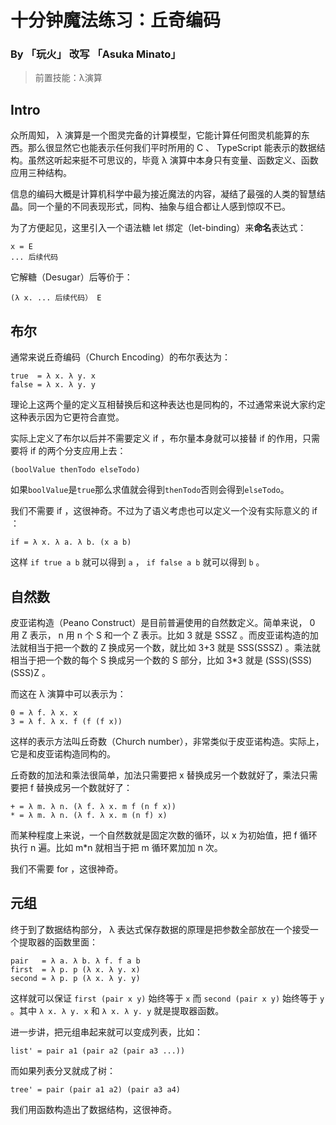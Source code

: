 # 十分钟魔法练习：丘奇编码

### By 「玩火」 改写 「Asuka Minato」

> 前置技能：λ演算

## Intro

众所周知， λ 演算是一个图灵完备的计算模型，它能计算任何图灵机能算的东西。那么很显然它也能表示任何我们平时所用的 C 、 TypeScript 能表示的数据结构。虽然这听起来挺不可思议的，毕竟 λ 演算中本身只有变量、函数定义、函数应用三种结构。

信息的编码大概是计算机科学中最为接近魔法的内容，凝结了最强的人类的智慧结晶。同一个量的不同表现形式，同构、抽象与组合都让人感到惊叹不已。

为了方便起见，这里引入一个语法糖 let 绑定（let-binding）来**命名**表达式：

```
x = E
... 后续代码
```

它解糖（Desugar）后等价于：

```
(λ x. ... 后续代码） E
```

## 布尔

通常来说丘奇编码（Church Encoding）的布尔表达为：

```
true  = λ x. λ y. x
false = λ x. λ y. y
```

理论上这两个量的定义互相替换后和这种表达也是同构的，不过通常来说大家约定这种表示因为它更符合直觉。

实际上定义了布尔以后并不需要定义 if ，布尔量本身就可以接替 if 的作用，只需要将 if 的两个分支应用上去：

```
(boolValue thenTodo elseTodo)
```

如果`boolValue`是`true`那么求值就会得到`thenTodo`否则会得到`elseTodo`。

我们不需要 if ，这很神奇。不过为了语义考虑也可以定义一个没有实际意义的 if ：

```
if = λ x. λ a. λ b. (x a b)
```

这样 `if true a b` 就可以得到 `a` ， `if false a b` 就可以得到 `b` 。

## 自然数

皮亚诺构造（Peano Construct）是目前普遍使用的自然数定义。简单来说， 0 用 Z 表示， n 用 n 个 S 和一个 Z 表示。比如 3 就是 SSSZ 。而皮亚诺构造的加法就相当于把一个数的 Z 换成另一个数，就比如 3+3 就是 SSS(SSSZ) 。乘法就相当于把一个数的每个 S 换成另一个数的 S 部分，比如 3*3 就是 (SSS)(SSS)(SSS)Z 。

而这在 λ 演算中可以表示为：

```
0 = λ f. λ x. x
3 = λ f. λ x. f (f (f x))
```

这样的表示方法叫丘奇数（Church number），非常类似于皮亚诺构造。实际上，它是和皮亚诺构造同构的。

丘奇数的加法和乘法很简单，加法只需要把 x 替换成另一个数就好了，乘法只需要把 f 替换成另一个数就好了：

```
+ = λ m. λ n. (λ f. λ x. m f (n f x))
* = λ m. λ n. (λ f. λ x. m (n f) x)
```

而某种程度上来说，一个自然数就是固定次数的循环，以 x 为初始值，把 f 循环执行 n 遍。比如 m*n 就相当于把 m 循环累加加 n 次。

我们不需要 for ，这很神奇。

## 元组

终于到了数据结构部分， λ 表达式保存数据的原理是把参数全部放在一个接受一个提取器的函数里面：

```
pair   = λ a. λ b. λ f. f a b
first  = λ p. p (λ x. λ y. x)
second = λ p. p (λ x. λ y. y)
```

这样就可以保证 `first (pair x y)` 始终等于 `x` 而 `second (pair x y)` 始终等于 `y` 。其中 `λ x. λ y. x` 和 `λ x. λ y. y` 就是提取器函数。

进一步讲，把元组串起来就可以变成列表，比如：

```
list' = pair a1 (pair a2 (pair a3 ...))
```

而如果列表分叉就成了树：

```
tree' = pair (pair a1 a2) (pair a3 a4)
```

我们用函数构造出了数据结构，这很神奇。